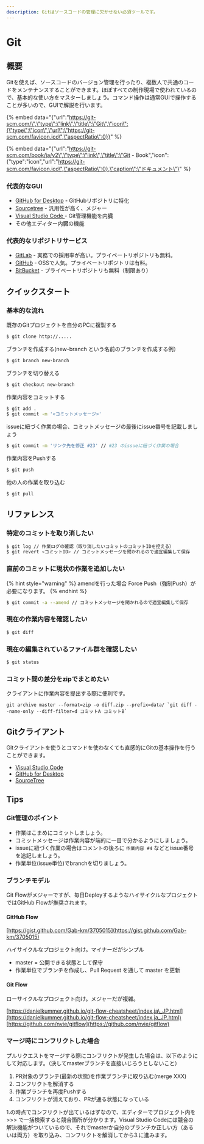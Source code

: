 ```yaml
---
description: Gitはソースコードの管理に欠かせない必須ツールです。
---
```


# Git

## 概要

Gitを使えば、ソースコードのバージョン管理を行ったり、複数人で共通のコードをメンテナンスすることができます。ほぼすべての制作現場で使われているので、基本的な使い方をマスターしましょう。コマンド操作は通常GUIで操作することが多いので、GUIで解説を行います。

{% embed data="{\"url\":\"https://git-scm.com/\",\"type\":\"link\",\"title\":\"Git\",\"icon\":{\"type\":\"icon\",\"url\":\"https://git-scm.com/favicon.ico\",\"aspectRatio\":0}}" %}

{% embed data="{\"url\":\"https://git-scm.com/book/ja/v2\",\"type\":\"link\",\"title\":\"Git - Book\",\"icon\":{\"type\":\"icon\",\"url\":\"https://git-scm.com/favicon.ico\",\"aspectRatio\":0},\"caption\":\"ドキュメント\"}" %}

### 代表的なGUI

* [GitHub for Desktop](https://desktop.github.com/) - GitHubリポジトリに特化
* [Sourcetree](https://ja.atlassian.com/software/sourcetree) - 汎用性が高く、メジャー
* [Visual Studio Code ](https://code.visualstudio.com/)- Git管理機能を内臓
* その他エディター内臓の機能

### 代表的なリポジトリサービス

* [GitLab](https://about.gitlab.com/) - 実務での採用率が高い。プライベートリポジトリも無料。
* [GitHub](https://github.com) - OSSで人気。プライベートリポジトリは有料。
* [BitBucket](https://bitbucket.org/product) - プライベートリポジトリも無料（制限あり）

## クイックスタート

### 基本的な流れ

既存のGitプロジェクトを自分のPCに複製する

```bash
$ git clone http://.....
```

ブランチを作成する\(new-branch という名前のブランチを作成する例）

```bash
$ git branch new-branch
```

 ブランチを切り替える

```bash
$ git checkout new-branch
```

作業内容をコミットする

```bash
$ git add .
$ git commit -m '<コミットメッセージ>'
```

issueに紐づく作業の場合、コミットメッセージの最後にissue番号を記載しましょう

```bash
$ git commit -m 'リンク先を修正 #23' // #23 のissueに紐づく作業の場合
```

作業内容をPushする

```bash
$ git push
```

他の人の作業を取り込む

```bash
$ git pull
```

## リファレンス

### 特定のコミットを取り消したい

```bash
$ git log // 作業ログの確認（取り消したいコミットのコミットIDを控える）
$ git revert <コミットID> // コミットメッセージを聞かれるので適宜編集して保存
```

### 直前のコミットに現状の作業を追加したい

{% hint style="warning" %}
amendを行った場合 Force Push（強制Push）が必要になります。
{% endhint %}

```bash
$ git commit -a --amend // コミットメッセージを聞かれるので適宜編集して保存
```

### 現在の作業内容を確認したい

```bash
$ git diff
```

### 現在の編集されているファイル群を確認したい

```bash
$ git status
```

### コミット間の差分をzipでまとめたい

クライアントに作業内容を提出する際に便利です。

```text
git archive master --format=zip -o diff.zip --prefix=data/ `git diff --name-only --diff-filter=d コミットA コミットB`
```

## Gitクライアント

Gitクライアントを使うとコマンドを使わなくても直感的にGitの基本操作を行うことができます。

* [Visual Studio Code](https://code.visualstudio.com/docs/editor/versioncontrol)
* [GitHub for Desktop](https://desktop.github.com/)
* [SourceTree](https://www.sourcetreeapp.com/)

## Tips

### Git管理のポイント

* 作業はこまめにコミットしましょう。
* コミットメッセージは作業内容が端的に一目で分かるようにしましょう。
* issueに紐づく作業の場合はコメントの後ろに `作業内容 #4` などとissue番号を追記しましょう。
* 作業単位\(issue単位\)でbranchを切りましょう。

### ブランチモデル

Git Flowがメジャーですが、毎日DeployするようなハイサイクルなプロジェクトではGitHub Flowが推奨されます。

#### GitHub Flow

[https://gist.github.com/Gab-km/3705015](https://gist.github.com/Gab-km/3705015)

ハイサイクルなプロジェクト向け。マイナーだがシンプル

* master = 公開できる状態として保守
* 作業単位でブランチを作成し、Pull Request を通して master を更新

#### Git Flow

ローサイクルなプロジェクト向け。メジャーだが複雑。

[https://danielkummer.github.io/git-flow-cheatsheet/index.ja\_JP.html](https://danielkummer.github.io/git-flow-cheatsheet/index.ja_JP.html) [https://github.com/nvie/gitflow](https://github.com/nvie/gitflow)

### マージ時にコンフリクトした場合

プルリクエストをマージする際にコンフリクトが発生した場合は、以下のようにして対応します。（決してmasterブランチを直接いじろうとしないこと）

1. PR対象のブランチ\(最新の状態\)を作業ブランチに取り込む\(merge XXX\)
2.  コンフリクトを解消する
3.  作業ブランチを再度Pushする
4.  コンフリクトが消えており、PRが通る状態になっている

1.の時点でコンフリクトが出ているはずなので、エディターでプロジェクト内を &gt;&gt;&gt; で一括検索すると競合箇所が分かります。Visual Studio Codeには競合の解決機能がついているので、それでmasterか自分のブランチか正しい方（あるいは両方）を取り込み、コンフリクトを解消してから3.に進みます。

